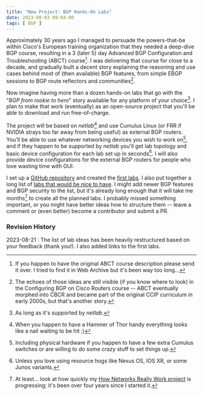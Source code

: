 ```yaml
---
title: "New Project: BGP Hands-On Labs"
date: 2023-08-03 09:04:00
tags: [ BGP ]
---
```

Approximately 30 years ago I managed to persuade the powers-that-be within Cisco's European training organization that they needed a deep-dive BGP course, resulting in a 3 (later 5) day Advanced BGP Configuration and Troubleshooting (ABCT) course[^CD]. I was delivering that course for close to a decade, and gradually built a decent story explaining the reasoning and use cases behind most of (then available) BGP features, from simple EBGP sessions to BGP route reflectors and communities[^EC].

Now imagine having more than a dozen hands-on labs that go with the "_BGP from rookie to hero_" story available for any platform of your choice[^NL]. I plan to make that work (eventually) as an open-source project that you'll be able to download and run free-of-charge.
<!--more-->
The project will be based on _netlab_[^HT] and use Cumulus Linux (or FRR if NVIDIA strays too far away from being useful) as external BGP routers. You'll be able to use whatever networking devices you wish to work on[^XP], and if they happen to be supported by _netlab_ you'll get lab topology and basic device configuration for each lab set up in seconds[^XR]. I will also provide device configurations for the external BGP routers for people who love wasting time with GUI.

[^XP]: Including physical hardware if you happen to have a few extra Cumulus switches or are willing to do some crazy stuff to set things up.

I set up a [GitHub repository](https://github.com/ipspace/bgplab) and created the [first labs](https://ipspace.github.io/bgplab/). I also put together a long list of [labs that would be nice to have](https://ipspace.github.io/bgplab/3-upcoming/). I might add newer BGP features and BGP security to the list, but it's already long enough that it will take me months[^AL] to create all the planned labs. I probably missed something important, or you might have better ideas how to structure them -- leave a comment or (even better) become a contributor and submit a PR.

### Revision History

2023-08-21
: The list of lab ideas has been heavily restructured based on your feedback (thank you!). I also added links to the first labs.

[^EC]: The echoes of those ideas are still visible (if you know where to look) in the Configuring BGP on Cisco Routers course --  ABCT eventually morphed into CBCR and became part of the original CCIP curriculum in early 2000s, but that's another story.

[^CD]: If you happen to have the original ABCT course description please send it over. I tried to find it in Web Archive but it's been way too long...

[^NL]: As long as it's supported by _netlab_.

[^HT]: When you happen to have a Hammer of Thor handy everything looks like a nail waiting to be hit ;)

[^XR]: Unless you love using resource hogs like Nexus OS, IOS XR, or some Junos variants.

[^AL]: At least... look at how quickly my [How Networks Really Work project](https://blog.ipspace.net/2019/05/its-time-for-another-pet-project.html) is progressing; it's been over four years since I started it.